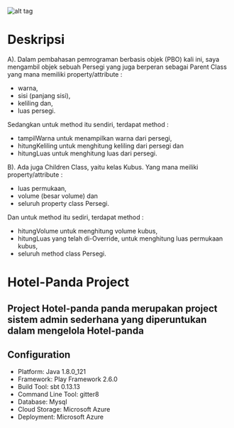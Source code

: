 ![alt tag](https://www.dropbox.com/s/2b0rlr5pxjtk1p4/java.jpg?raw=1)


# Deskripsi

A). Dalam pembahasan pemrograman berbasis objek (PBO) kali ini, saya mengambil objek sebuah Persegi yang juga berperan sebagai Parent Class yang mana memiliki property/attribute :
* warna,
* sisi (panjang sisi),
* keliling dan,
* luas persegi.

Sedangkan untuk method itu sendiri, terdapat method :
* tampilWarna untuk menampilkan warna dari persegi,
* hitungKeliling untuk menghitung keliling dari persegi dan
* hitungLuas untuk menghitung luas dari persegi.

B). Ada juga Children Class, yaitu kelas Kubus. Yang mana meiliki property/attribute :
* luas permukaan,
* volume (besar volume) dan
* seluruh property class Persegi.

Dan untuk method itu sediri, terdapat method :
* hitungVolume untuk menghitung volume kubus,
* hitungLuas yang telah di-Override, untuk menghitung luas permukaan kubus,
* seluruh method class Persegi.


# Hotel-Panda Project

## Project Hotel-panda panda merupakan project sistem admin sederhana yang diperuntukan dalam mengelola Hotel-panda

## Configuration
* Platform: Java 1.8.0_121
* Framework: Play Framework 2.6.0
* Build Tool: sbt 0.13.13
* Command Line Tool: gitter8
* Database: Mysql
* Cloud Storage: Microsoft Azure
* Deployment: Microsoft Azure

